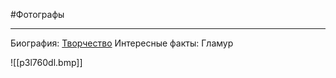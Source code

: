 #Фотографы 

---
Биография:
[Творчество](https://yandex.ru/images/search?lr=213&source-serpid=5O1RG_u-kE2vBg8CAtA5rw&nomisspell=1&text=helmut%20newton%20%D1%84%D0%BE%D1%82%D0%BE%D0%B3%D1%80%D0%B0%D1%84%D0%B8%D0%B8&source=related-query-serp)
Интересные факты:
Гламур

![[p3l760dl.bmp]]
